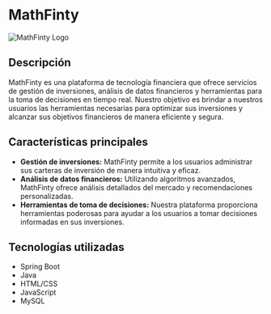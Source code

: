 # MathFinty

![MathFinty Logo](url_del_logo.png)

## Descripción

MathFinty es una plataforma de tecnología financiera que ofrece servicios de gestión de inversiones, análisis de datos financieros y herramientas para la toma de decisiones en tiempo real. Nuestro objetivo es brindar a nuestros usuarios las herramientas necesarias para optimizar sus inversiones y alcanzar sus objetivos financieros de manera eficiente y segura.

## Características principales

- **Gestión de inversiones:** MathFinty permite a los usuarios administrar sus carteras de inversión de manera intuitiva y eficaz.
- **Análisis de datos financieros:** Utilizando algoritmos avanzados, MathFinty ofrece análisis detallados del mercado y recomendaciones personalizadas.
- **Herramientas de toma de decisiones:** Nuestra plataforma proporciona herramientas poderosas para ayudar a los usuarios a tomar decisiones informadas en sus inversiones.

## Tecnologías utilizadas

- Spring Boot
- Java
- HTML/CSS
- JavaScript
- MySQL
